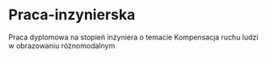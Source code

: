# Praca-inzynierska
Praca dyplomowa na stopień inżyniera o temacie Kompensacja ruchu ludzi w obrazowaniu różnomodalnym
